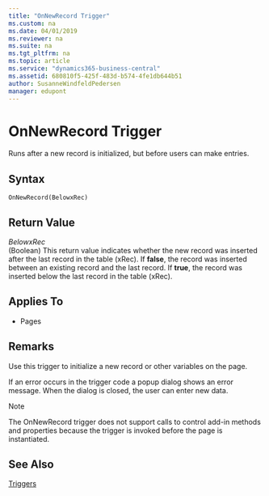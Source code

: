 ```yaml
---
title: "OnNewRecord Trigger"
ms.custom: na
ms.date: 04/01/2019
ms.reviewer: na
ms.suite: na
ms.tgt_pltfrm: na
ms.topic: article
ms.service: "dynamics365-business-central"
ms.assetid: 680810f5-425f-483d-b574-4fe1db644b51
author: SusanneWindfeldPedersen
manager: edupont
---
```




# OnNewRecord Trigger
Runs after a new record is initialized, but before users can make entries.  
  
## Syntax  
  
```  
OnNewRecord(BelowxRec)  
```  
  
## Return Value  
 *BelowxRec*  
 \(Boolean\) This return value indicates whether the new record was inserted after the last record in the table \(xRec\). If **false**, the record was inserted between an existing record and the last record. If **true**, the record was inserted below the last record in the table \(xRec\).  
  
## Applies To  
- Pages  
  
## Remarks  
 Use this trigger to initialize a new record or other variables on the page.  
  
 If an error occurs in the trigger code a popup dialog shows an error message. When the dialog is closed, the user can enter new data.  
  
> [!NOTE]  
>  The OnNewRecord trigger does not support calls to control add-in methods and properties because the trigger is invoked before the page is instantiated. <!-- For more information see, [Exposing Methods and Properties in a Windows Client Control Add-in](Exposing-Methods-and-Properties-in-a-Windows-Client-Control-Add-in.md).  -->
  
## See Also  
 [Triggers](devenv-triggers.md)